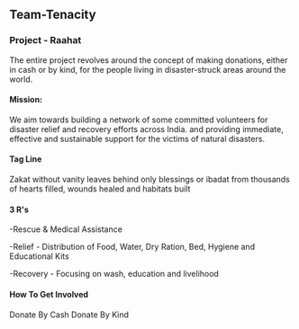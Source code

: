 ## Team-Tenacity

### Project - Raahat

The entire project revolves around the concept of making donations, either in cash or by kind, for the people living in disaster-struck areas around the world.
#### Mission:
We aim towards building a network of some committed volunteers for disaster relief and recovery efforts across India. 
and providing immediate, effective and sustainable support for the victims of natural disasters.

#### Tag Line
Zakat without vanity leaves behind only blessings or ibadat from thousands of hearts filled, wounds healed and habitats built

#### 3 R's
-Rescue & Medical Assistance

-Relief - Distribution of Food, Water, Dry Ration, Bed, Hygiene and Educational Kits

-Recovery - Focusing on wash, education and livelihood

#### How To Get Involved
Donate By Cash
Donate By Kind


